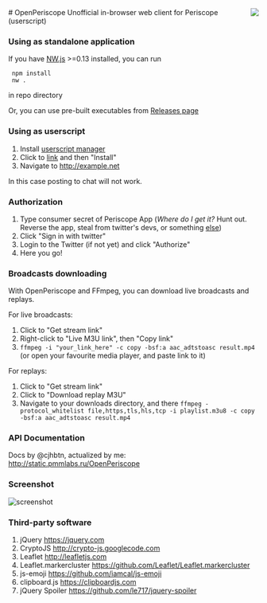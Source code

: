 <img align="right" src="https://raw.githubusercontent.com/Pmmlabs/OpenPeriscope/master/images/openperiscope.png">
# OpenPeriscope
Unofficial in-browser web client for Periscope (userscript)

### Using as standalone application

If you have [NW.js](http://nwjs.io) >=0.13 installed, you can run
```
 npm install
 nw . 
 ```
 in repo directory

Or, you can use pre-built executables from [Releases page](https://github.com/Pmmlabs/OpenPeriscope/releases)

### Using as userscript

1. Install [userscript manager](https://greasyfork.org/help/installing-user-scripts)
1. Click to [link](https://raw.githubusercontent.com/Pmmlabs/OpenPeriscope/master/Periscope_Web_Client.user.js) and then "Install"
1. Navigate to http://example.net

In this case posting to chat will not work.

### Authorization

1. Type consumer secret of Periscope App (_Where do I get it?_ Hunt out. Reverse the app, steal from twitter's devs, or something [else](http://pastebin.com))
1. Click "Sign in with twitter"
1. Login to the Twitter (if not yet) and click "Authorize"
1. Here you go!

### Broadcasts downloading

With OpenPeriscope and FFmpeg, you can download live broadcasts and replays.

For live broadcasts:

1. Click to "Get stream link"
1. Right-click to "Live M3U link", then "Copy link"
1. `ffmpeg -i "your_link_here" -c copy -bsf:a aac_adtstoasc result.mp4` (or open your favourite media player, and paste link to it)

For replays:

1. Click to "Get stream link" 
1. Click to "Download replay M3U"
1. Navigate to your downloads directory, and there `ffmpeg -protocol_whitelist file,https,tls,hls,tcp -i playlist.m3u8 -c copy -bsf:a aac_adtstoasc result.mp4`

### API Documentation

Docs by @cjhbtn, actualized by me: http://static.pmmlabs.ru/OpenPeriscope

### Screenshot

![screenshot](https://cloud.githubusercontent.com/assets/2682026/15555303/3540d09e-22d9-11e6-9934-fb84a201a0e9.png)

### Third-party software

1. jQuery https://jquery.com
1. CryptoJS http://crypto-js.googlecode.com
1. Leaflet http://leafletjs.com
1. Leaflet.markercluster https://github.com/Leaflet/Leaflet.markercluster
1. js-emoji https://github.com/iamcal/js-emoji
1. clipboard.js https://clipboardjs.com
1. jQuery Spoiler https://github.com/le717/jquery-spoiler